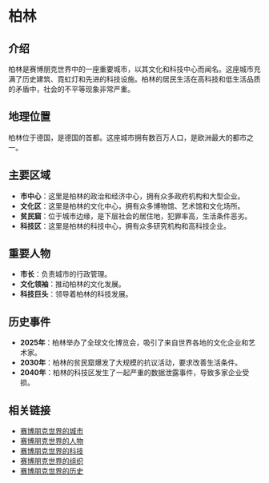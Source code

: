 # 柏林

## 介绍
柏林是赛博朋克世界中的一座重要城市，以其文化和科技中心而闻名。这座城市充满了历史建筑、霓虹灯和先进的科技设施。柏林的居民生活在高科技和低生活品质的矛盾中，社会的不平等现象非常严重。

## 地理位置
柏林位于德国，是德国的首都。这座城市拥有数百万人口，是欧洲最大的都市之一。

## 主要区域
- **市中心**：这里是柏林的政治和经济中心，拥有众多政府机构和大型企业。
- **文化区**：这里是柏林的文化中心，拥有众多博物馆、艺术馆和文化场所。
- **贫民窟**：位于城市边缘，是下层社会的居住地，犯罪率高，生活条件恶劣。
- **科技区**：这里是柏林的科技中心，拥有众多研究机构和高科技企业。

## 重要人物
- **市长**：负责城市的行政管理。
- **文化领袖**：推动柏林的文化发展。
- **科技巨头**：领导着柏林的科技发展。

## 历史事件
- **2025年**：柏林举办了全球文化博览会，吸引了来自世界各地的文化企业和艺术家。
- **2030年**：柏林的贫民窟爆发了大规模的抗议活动，要求改善生活条件。
- **2040年**：柏林的科技区发生了一起严重的数据泄露事件，导致多家企业受损。

## 相关链接
- [赛博朋克世界的城市](README.md)
- [赛博朋克世界的人物](../人物/README.md)
- [赛博朋克世界的科技](../科技/README.md)
- [赛博朋克世界的组织](../组织/README.md)
- [赛博朋克世界的历史](../历史/README.md)
